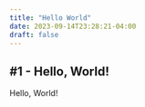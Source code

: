```yaml
---
title: "Hello World"
date: 2023-09-14T23:28:21-04:00
draft: false
---
```

## #1 - Hello, World!
Hello, World!